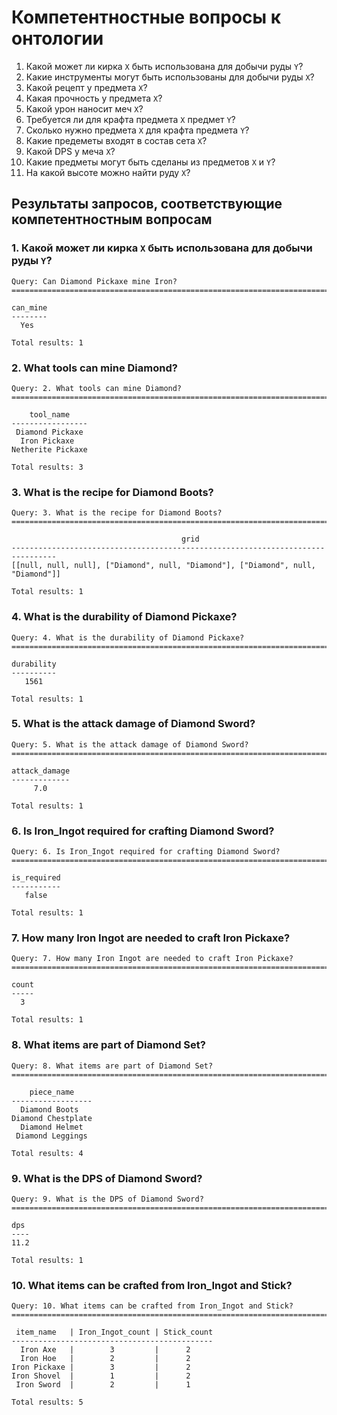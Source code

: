 # Компетентностные вопросы к онтологии

1. Какой может ли кирка `X` быть использована для добычи руды `Y`?
2. Какие инструменты могут быть использованы для добычи руды `X`?
3. Какой рецепт у предмета `X`?
4. Какая прочность у предмета `X`?
5. Какой урон наносит меч `X`?
6. Требуется ли для крафта предмета `X` предмет `Y`?
7. Сколько нужно предмета `X` для крафта предмета `Y`?
8. Какие предеметы входят в состав сета `X`?
9. Какой DPS у меча `X`?
10. Какие предметы могут быть сделаны из предметов `X` и `Y`?
11. На какой высоте можно найти руду `X`?


## Результаты запросов, соответствующие компетентностным вопросам

### 1. Какой может ли кирка `X` быть использована для добычи руды `Y`?

```================================================================================
Query: Can Diamond Pickaxe mine Iron?
================================================================================

can_mine
--------
  Yes   

Total results: 1
```


### 2. What tools can mine Diamond?

```================================================================================
Query: 2. What tools can mine Diamond?
================================================================================

    tool_name    
-----------------
 Diamond Pickaxe 
  Iron Pickaxe   
Netherite Pickaxe

Total results: 3
```


### 3. What is the recipe for Diamond Boots?

```================================================================================
Query: 3. What is the recipe for Diamond Boots?
================================================================================

                                      grid                                      
--------------------------------------------------------------------------------
[[null, null, null], ["Diamond", null, "Diamond"], ["Diamond", null, "Diamond"]]

Total results: 1
```


### 4. What is the durability of Diamond Pickaxe?

```================================================================================
Query: 4. What is the durability of Diamond Pickaxe?
================================================================================

durability
----------
   1561   

Total results: 1
```


### 5. What is the attack damage of Diamond Sword?

```================================================================================
Query: 5. What is the attack damage of Diamond Sword?
================================================================================

attack_damage
-------------
     7.0     

Total results: 1
```

### 6. Is Iron_Ingot required for crafting Diamond Sword?

```================================================================================
Query: 6. Is Iron_Ingot required for crafting Diamond Sword?
================================================================================

is_required
-----------
   false   

Total results: 1
```

### 7. How many Iron Ingot are needed to craft Iron Pickaxe?

```================================================================================
Query: 7. How many Iron Ingot are needed to craft Iron Pickaxe?
================================================================================

count
-----
  3  

Total results: 1
```


### 8. What items are part of Diamond Set?

```================================================================================
Query: 8. What items are part of Diamond Set?
================================================================================

    piece_name    
------------------
  Diamond Boots   
Diamond Chestplate
  Diamond Helmet  
 Diamond Leggings 

Total results: 4
```


### 9. What is the DPS of Diamond Sword?

```================================================================================
Query: 9. What is the DPS of Diamond Sword?
================================================================================

dps 
----
11.2

Total results: 1
```

### 10. What items can be crafted from Iron_Ingot and Stick?
```================================================================================
Query: 10. What items can be crafted from Iron_Ingot and Stick?
================================================================================

 item_name   | Iron_Ingot_count | Stick_count
---------------------------------------------
  Iron Axe   |        3         |      2     
  Iron Hoe   |        2         |      2     
Iron Pickaxe |        3         |      2     
Iron Shovel  |        1         |      2     
 Iron Sword  |        2         |      1     

Total results: 5
```
